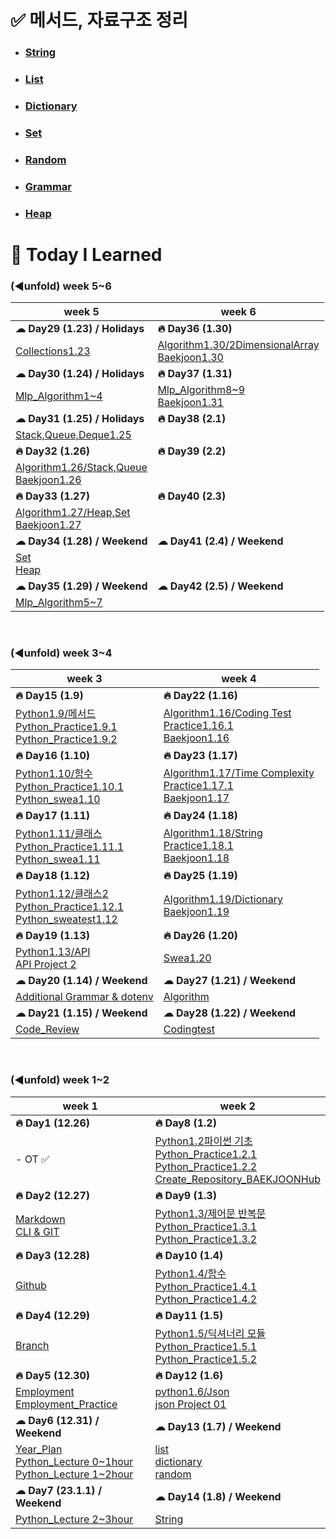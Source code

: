 # ✅ 메서드, 자료구조 정리

- ### [String](https://github.com/Code-Sloth/TIL/blob/master/kdt_week2/string.md)
- ### [List](https://github.com/Code-Sloth/TIL/blob/master/kdt_week2/list.md)
- ### [Dictionary](https://github.com/Code-Sloth/TIL/blob/master/kdt_week2/dictionary.md)
- ### [Set](https://github.com/Code-Sloth/TIL/blob/master/kdt_week5/set.md)
- ### [Random](https://github.com/Code-Sloth/TIL/blob/master/kdt_week2/import_random.md)
- ### [Grammar](https://github.com/Code-Sloth/TIL/blob/master/kdt_week3/grammar1.14.md)
- ### [Heap](https://github.com/Code-Sloth/TIL/blob/master/kdt_week5/heap.md)

# 💭 Today I Learned

### (◀unfold) week 5~6

|week 5|week 6|
|--|--|
|**☁ Day29 (1.23) / Holidays**|**🔥 Day36 (1.30)**|
|[Collections1.23](https://github.com/Code-Sloth/TIL/blob/master/kdt_week5/collections.md)|[Algorithm1.30/2DimensionalArray](https://github.com/Code-Sloth/TIL/blob/master/kdt_week6/algorithm1.30.md) <br/> [Baekjoon1.30](https://github.com/Code-Sloth/TIL/blob/master/kdt_week6/boj1.30.py)|
|**☁ Day30 (1.24) / Holidays**|**🔥 Day37 (1.31)**|
|[Mlp_Algorithm1~4](https://github.com/Code-Sloth/TIL/blob/master/mlp/mlp_algorithm1~4.md)|[Mlp_Algorithm8~9](https://github.com/Code-Sloth/TIL/blob/master/mlp/mlp_algorithm8~9.md) <br/> [Baekjoon1.31](https://github.com/Code-Sloth/TIL/blob/master/kdt_week6/boj1.31.py)|
|**☁ Day31 (1.25) / Holidays**|**🔥 Day38 (2.1)**|
|[Stack,Queue,Deque1.25](https://github.com/Code-Sloth/TIL/blob/master/kdt_week5/queue.md)||
|**🔥 Day32 (1.26)**|**🔥 Day39 (2.2)**|
|[Algorithm1.26/Stack,Queue](https://github.com/Code-Sloth/TIL/blob/master/kdt_week5/algorithm1.26.md) <br/> [Baekjoon1.26](https://github.com/Code-Sloth/TIL/blob/master/kdt_week5/boj1.26.py)||
|**🔥 Day33 (1.27)**|**🔥 Day40 (2.3)**|
|[Algorithm1.27/Heap,Set](https://github.com/Code-Sloth/TIL/blob/master/kdt_week5/algorithm1.27.md) <br/> [Baekjoon1.27](https://github.com/Code-Sloth/TIL/blob/master/kdt_week5/boj1.27.py)||
|**☁ Day34 (1.28) / Weekend**|**☁ Day41 (2.4) / Weekend**|
|[Set](https://github.com/Code-Sloth/TIL/blob/master/kdt_week5/set.md) <br/> [Heap](https://github.com/Code-Sloth/TIL/blob/master/kdt_week5/heap.md)||
|**☁ Day35 (1.29) / Weekend**|**☁ Day42 (2.5) / Weekend**|
|[Mlp_Algorithm5~7](https://github.com/Code-Sloth/TIL/blob/master/mlp/mlp_algorithm5~7.md)||

<br/>

### (◀unfold) week 3~4

|week 3|week 4|
|--|--|
|**🔥 Day15 (1.9)**|**🔥 Day22 (1.16)**|
|[Python1.9/메서드](https://github.com/Code-Sloth/TIL/blob/master/kdt_week3/python_1.9.md) <br/> [Python_Practice1.9.1](https://github.com/Code-Sloth/TIL/blob/master/kdt_week3/practice1.9.1.py) <br/> [Python_Practice1.9.2](https://github.com/Code-Sloth/TIL/blob/master/kdt_week3/practice1.9.2.py)|[Algorithm1.16/Coding Test](https://github.com/Code-Sloth/TIL/blob/master/kdt_week4/algorithm1.16.md)　　 <br/> [Practice1.16.1](https://github.com/Code-Sloth/TIL/blob/master/kdt_week4/practice1.16.1.py) <br/> [Baekjoon1.16](https://github.com/Code-Sloth/TIL/blob/master/kdt_week4/boj1.16.py)|
|**🔥 Day16 (1.10)**|**🔥 Day23 (1.17)**|
|[Python1.10/함수](https://github.com/Code-Sloth/TIL/blob/master/kdt_week3/python_1.10.md) <br/> [Python_Practice1.10.1](https://github.com/Code-Sloth/TIL/blob/master/kdt_week3/practice1.10.1.py) <br/> [Python_swea1.10](https://github.com/Code-Sloth/TIL/blob/master/kdt_week3/swea1.10.py)|[Algorithm1.17/Time Complexity](https://github.com/Code-Sloth/TIL/blob/master/kdt_week4/algorithm1.17.md) <br/> [Practice1.17.1](https://github.com/Code-Sloth/TIL/blob/master/kdt_week4/practice1.17.1.py) <br/> [Baekjoon1.17](https://github.com/Code-Sloth/TIL/blob/master/kdt_week4/boj1.17.py)|
|**🔥 Day17 (1.11)**|**🔥 Day24 (1.18)**|
|[Python1.11/클래스](https://github.com/Code-Sloth/TIL/blob/master/kdt_week3/python_1.11.md) <br/> [Python_Practice1.11.1](https://github.com/Code-Sloth/TIL/blob/master/kdt_week3/practice1.11.1.py) <br/> [Python_swea1.11](https://github.com/Code-Sloth/TIL/blob/master/kdt_week3/swea1.11.py)|[Algorithm1.18/String](https://github.com/Code-Sloth/TIL/blob/master/kdt_week4/algorithm1.18.md) <br/> [Practice1.18.1](https://github.com/Code-Sloth/TIL/blob/master/kdt_week4/practice1.18.1.py) <br/> [Baekjoon1.18](https://github.com/Code-Sloth/TIL/blob/master/kdt_week4/boj1.18.py)|
|**🔥 Day18 (1.12)**|**🔥 Day25 (1.19)**|
|[Python1.12/클래스2](https://github.com/Code-Sloth/TIL/blob/master/kdt_week3/python_1.12.md) <br/> [Python_Practice1.12.1](https://github.com/Code-Sloth/TIL/blob/master/kdt_week3/practice1.12.1.py) <br/> [Python_sweatest1.12](https://github.com/Code-Sloth/TIL/blob/master/kdt_week3/pythontest1.12.py)|[Algorithm1.19/Dictionary](https://github.com/Code-Sloth/TIL/blob/master/kdt_week4/algorithm1.19.md) <br/> [Baekjoon1.19](https://github.com/Code-Sloth/TIL/blob/master/kdt_week4/boj1.19.py)|
|**🔥 Day19 (1.13)**|**🔥 Day26 (1.20)**|
|[Python1.13/API](https://github.com/Code-Sloth/TIL/blob/master/kdt_week3/python_1.13.md) <br/> [API Project 2](https://github.com/Code-Sloth/PJT-02)|[Swea1.20](https://github.com/Code-Sloth/TIL/blob/master/kdt_week4/swea1.20.py)|
|**☁ Day20 (1.14) / Weekend**|**☁ Day27 (1.21) / Weekend**|
|[Additional Grammar & dotenv](https://github.com/Code-Sloth/TIL/blob/master/kdt_week3/grammar1.14.md)|[Algorithm](https://github.com/Code-Sloth/TIL/blob/master/kdt_week4/algorithm.md)|
|**☁ Day21 (1.15) / Weekend**|**☁ Day28 (1.22) / Weekend**|
|[Code_Review](https://github.com/Code-Sloth/TIL/tree/master/baek/codereview)|[Codingtest](https://github.com/Code-Sloth/TIL/blob/master/kdt_week4/codingtest.md)|

<br/>

### (◀unfold) week 1~2

|week 1|week 2|
|--|--|
|**🔥 Day1 (12.26)**|**🔥 Day8 (1.2)**|**🔥 Day15 (1.9)**|
|- OT ✅|[Python1.2파이썬 기초](https://github.com/Code-Sloth/TIL/blob/master/kdt_week2/python_practice/python_1.2.md) <br/> [Python_Practice1.2.1](https://github.com/Code-Sloth/TIL/blob/master/kdt_week2/python_practice/practice1.2.1.py) <br/> [Python_Practice1.2.2](https://github.com/Code-Sloth/TIL/blob/master/kdt_week2/python_practice/practice1.2.2.py) <br/> [Create_Repository_BAEKJOONHub](https://github.com/Code-Sloth/BAEKJOONHub)|
|**🔥 Day2 (12.27)**|**🔥 Day9 (1.3)**|
|[Markdown](https://github.com/Code-Sloth/TIL/blob/master/kdt_week1/markdown.md) <br/> [CLI & GIT](https://github.com/Code-Sloth/TIL/blob/master/kdt_week1/CLI.md)|[Python1.3/제어문 반복문](https://github.com/Code-Sloth/TIL/blob/master/kdt_week2/python_practice/practice1.3.md) <br/> [Python_Practice1.3.1](https://github.com/Code-Sloth/TIL/blob/master/kdt_week2/python_practice/practice1.3.1.py) <br/> [Python_Practice1.3.2](https://github.com/Code-Sloth/TIL/blob/master/kdt_week2/python_practice/practice1.3.2.py)|
|**🔥 Day3 (12.28)**|**🔥 Day10 (1.4)**|
|[Github](https://github.com/Code-Sloth/TIL/blob/master/kdt_week1/github.md)|[Python1.4/함수](https://github.com/Code-Sloth/TIL/blob/master/kdt_week2/python_practice/python_1.4.md) <br/> [Python_Practice1.4.1](https://github.com/Code-Sloth/TIL/blob/master/kdt_week2/python_practice/practice1.4.1.py) <br/> [Python_Practice1.4.2](https://github.com/Code-Sloth/TIL/blob/master/kdt_week2/python_practice/practice1.4.2.py)|
|**🔥 Day4 (12.29)**|**🔥 Day11 (1.5)**|
|[Branch](https://github.com/Code-Sloth/TIL/blob/master/kdt_week1/branch.md)|[Python1.5/딕셔너리 모듈](https://github.com/Code-Sloth/TIL/blob/master/kdt_week2/python_practice/python_1.5.md) <br/> [Python_Practice1.5.1](https://github.com/Code-Sloth/TIL/blob/master/kdt_week2/python_practice/practice1.5.1.py) <br/> [Python_Practice1.5.2](https://github.com/Code-Sloth/TIL/blob/master/kdt_week2/python_practice/practice1.5.2.py)|
|**🔥 Day5 (12.30)**|**🔥 Day12 (1.6)**|
|[Employment](https://github.com/Code-Sloth/TIL/blob/master/kdt_week1/employment_lecture.md) <br/> [Employment_Practice](https://github.com/Code-Sloth/TIL/blob/master/kdt_week1/employment.md)|[python1.6/Json](https://github.com/Code-Sloth/TIL/blob/master/kdt_week2/python_practice/python_1.6.md) <br/> [json Project 01](https://github.com/Code-Sloth/KDT-PJT1)|
|**☁ Day6 (12.31) / Weekend**|**☁ Day13 (1.7) / Weekend**|
|[Year_Plan](https://github.com/Code-Sloth/TIL/blob/master/plan/yearplan.md) <br/> [Python_Lecture 0~1hour](https://github.com/Code-Sloth/TIL/blob/master/python_lecture/python1.py) <br/> [Python_Lecture 1~2hour](https://github.com/Code-Sloth/TIL/blob/master/python_lecture/python2.py)|[list](https://github.com/Code-Sloth/TIL/blob/master/kdt_week2/list.md) <br/> [dictionary](https://github.com/Code-Sloth/TIL/blob/master/kdt_week2/dictionary.md) <br/> [random](https://github.com/Code-Sloth/TIL/blob/master/kdt_week2/import_random.md)|
|**☁ Day7 (23.1.1) / Weekend**|**☁ Day14 (1.8) / Weekend**|
|[Python_Lecture 2~3hour](https://github.com/Code-Sloth/TIL/blob/master/python_lecture/python3.py)|[String](https://github.com/Code-Sloth/TIL/blob/master/kdt_week2/string.md)|


